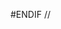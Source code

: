 #ENDIF /*<!-- fullstack-learning
This is the folder where I will put everything I will add in
html, css, javascript, php and sql. But if I manage to complete
my training and also if I become good enough in these
technologies, I will put some projects in place, of course if I
do them ;-) -->*/

